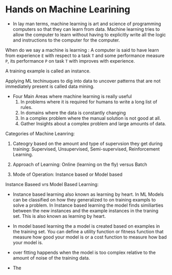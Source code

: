 # Hands on Machine Learining


* In lay man terms, machine learning is art and science of programming computers so that they can learn from data.
Machine learning tries to allow the  computer to learn without having to explicitly write  all the logic and instructions to the computer for the computer.


When do we say a machine is learning : A computer is said to have learn from experience `E` with respect to a task `T` and some performance measure `P`, its performance `P` on task `T` with improves with experience.

A training example is called an instance.

Applying ML techinuques to dig into data to uncover patterns that are not immediately present is called data mining.


* Four Main Areas where machine learning is really useful 
 	1. In problems where it is required for humans to write a long list of rules.
 	2. In domains where the data is constantly changing
 	3. In a complex problem where the manual solution is not good at all.
 	4. Gather Insights about a complex problem and large amounts of data.


Categories of Machine Leanring:

1. Cateogry based on the amount and type of supervsion they get during training: Supervised, Unsupervised, Semi-supervised, Reinforcement Learning.

2. Approach of Learning: Online (learning on the fly) versus Batch

3. Mode of Operation: Instance based or Model based


Instance Baseed vrs Model Based Learning:

* Instance based learning also known as learning by heart. In ML Models can be classified on how they generalized to on training exampls to solve  a problem. In Instance based learning the model finds similiarties between the new instances and the example instances in the traning set. This is also known as learning by heart.

* In model based learning the a model is created based on examples in the training set.  You can define a utility function or fitness function that measure how good your model is or a cost function to measure how bad your model is.


* over fitting happends when the model is too complex relative to the amount of noise of the training data.

* The 



